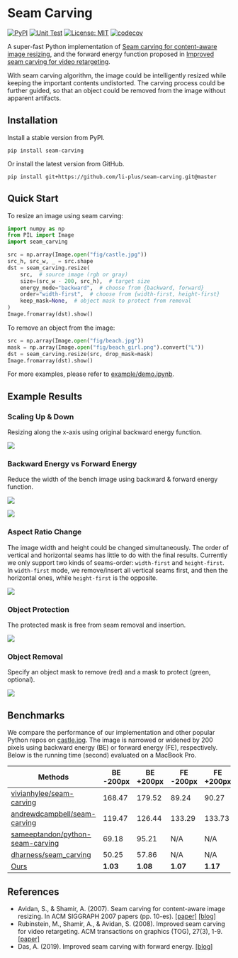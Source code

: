 # Seam Carving

[![PyPI](https://img.shields.io/pypi/v/seam-carving)](https://pypi.org/project/seam-carving/)
[![Unit Test](https://github.com/li-plus/seam-carving/workflows/Unit%20Test/badge.svg?branch=master)](https://github.com/li-plus/seam-carving/actions)
[![License: MIT](https://img.shields.io/badge/License-MIT-brightgreen.svg)](https://github.com/li-plus/seam-carving/blob/master/LICENSE)
[![codecov](https://codecov.io/gh/li-plus/seam-carving/branch/master/graph/badge.svg)](https://codecov.io/gh/li-plus/seam-carving)

A super-fast Python implementation of [Seam carving for content-aware image resizing](https://dl.acm.org/doi/abs/10.1145/1275808.1276390), and the forward energy function proposed in [Improved seam carving for video retargeting](https://dl.acm.org/doi/abs/10.1145/1360612.1360615).

With seam carving algorithm, the image could be intelligently resized while keeping the important contents undistorted. The carving process could be further guided, so that an object could be removed from the image without apparent artifacts.

## Installation

Install a stable version from PyPI.

```shell script
pip install seam-carving
```

Or install the latest version from GitHub.

```shell script
pip install git+https://github.com/li-plus/seam-carving.git@master
```

## Quick Start

To resize an image using seam carving:

```python
import numpy as np
from PIL import Image
import seam_carving

src = np.array(Image.open("fig/castle.jpg"))
src_h, src_w, _ = src.shape
dst = seam_carving.resize(
    src,  # source image (rgb or gray)
    size=(src_w - 200, src_h),  # target size
    energy_mode="backward",  # choose from {backward, forward}
    order="width-first",  # choose from {width-first, height-first}
    keep_mask=None,  # object mask to protect from removal
)
Image.fromarray(dst).show()
```

To remove an object from the image:

```python
src = np.array(Image.open("fig/beach.jpg"))
mask = np.array(Image.open("fig/beach_girl.png").convert("L"))
dst = seam_carving.resize(src, drop_mask=mask)
Image.fromarray(dst).show()
```

For more examples, please refer to [example/demo.ipynb](example/demo.ipynb).

## Example Results

### Scaling Up & Down

Resizing along the x-axis using original backward energy function.

![](docs/basic.jpg)

### Backward Energy vs Forward Energy

Reduce the width of the bench image using backward & forward energy function.

![](fig/bench.jpg)

![](docs/backward_vs_forward.jpg)

### Aspect Ratio Change

The image width and height could be changed simultaneously. The order of vertical and horizontal seams has little to do with the final results. Currently we only support two kinds of seams-order: `width-first` and `height-first`. In `width-first` mode, we remove/insert all vertical seams first, and then the horizontal ones, while `height-first` is the opposite.

![](docs/aspect_ratio.jpg)

### Object Protection

The protected mask is free from seam removal and insertion.

![](docs/object_protection.jpg)

### Object Removal

Specify an object mask to remove (red) and a mask to protect (green, optional).

![](docs/object_removal.jpg)

## Benchmarks

We compare the performance of our implementation and other popular Python repos on [castle.jpg](fig/castle.jpg). The image is narrowed or widened by 200 pixels using backward energy (BE) or forward energy (FE), respectively. Below is the running time (second) evaluated on a MacBook Pro.

| Methods                                                                                 | BE -200px | BE +200px | FE -200px | FE +200px |
| --------------------------------------------------------------------------------------- | --------- | --------- | --------- | --------- |
| [vivianhylee/seam-carving](https://github.com/vivianhylee/seam-carving)                 | 168.47    | 179.52    | 89.24     | 90.27     |
| [andrewdcampbell/seam-carving](https://github.com/andrewdcampbell/seam-carving)         | 119.47    | 126.44    | 133.29    | 133.73    |
| [sameeptandon/python-seam-carving](https://github.com/sameeptandon/python-seam-carving) | 69.18     | 95.21     | N/A       | N/A       |
| [dharness/seam_carving](https://github.com/dharness/seam_carving)                       | 50.25     | 57.86     | N/A       | N/A       |
| [Ours](https://github.com/li-plus/seam-carving)                                         | **1.03**  | **1.08**  | **1.07**  | **1.17**  |

## References

* Avidan, S., & Shamir, A. (2007). Seam carving for content-aware image resizing. In ACM SIGGRAPH 2007 papers (pp. 10-es). [[paper]](https://dl.acm.org/doi/abs/10.1145/1275808.1276390) [[blog]](https://faculty.idc.ac.il/arik/SCWeb/imret/index.html)
* Rubinstein, M., Shamir, A., & Avidan, S. (2008). Improved seam carving for video retargeting. ACM transactions on graphics (TOG), 27(3), 1-9. [[paper]](https://dl.acm.org/doi/abs/10.1145/1360612.1360615)
* Das, A. (2019). Improved seam carving with forward energy. [[blog]](https://avikdas.com/2019/07/29/improved-seam-carving-with-forward-energy.html)

